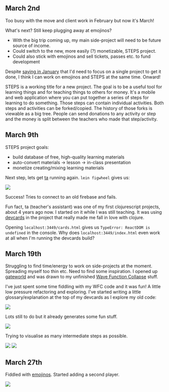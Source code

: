 ## March 2nd

Too busy with the move and client work in February but now it's March!

What's next? Still keep plugging away at emojinos?
 - With the big trip coming up, my main side-project will need to be future source of income.
 - Could switch to the new, more easily (?) monetizable, STEPS project.
 - Could also stick with emojinos and sell tickets, passes etc. to fund development

 Despite [saying in January](2019-1.md#20190111) that I'd need to focus on a single project to get it done, I think I can work on emojinos and STEPS at the same time. Onward!

 STEPS is a working title for a new project. The goal is to be a useful tool for learning things and for teaching things to others for money. It's a mobile and web application where you can put together a series of steps for learning to do something. Those steps can contain individual activities. Both steps and activities can be forked/copied. The history of those forks is viewable as a big tree. People can send donations to any activity or step and the money is split between the teachers who made that step/activity.

## March 9th

STEPS project goals:
 - build database of free, high-quality learning materials
 - auto-convert materials -> lesson -> in-class presentation
 - monetize creating/mixing learning materials

Next step, lets get [ta](https://github.com/tomisme/ta) running again. `lein figwheel` gives us:

![](/images/Screenshot_2019-03-09_20-33-40.png)

Success! Tries to connect to an old firebase and fails.

Fun fact, ta (teacher's assistant) was one of my first clojurescript projects, about 4 years ago now. I started on it while I was still teaching. It was using [devcards](https://github.com/bhauman/devcards) in the project that really made me fall in love with clojure.

Opening `localhost:3449/cards.html` gives us `TypeError: ReactDOM is undefined` in the console. Why does `localhost:3449/index.html` even work at all when I'm running the devcards build?

## March 19th

Struggling to find time/energy to work on side-projects at the moment. Spreading myself too thin etc. Need to find some inspiration. I opened up [gateworld](https://github.com/tomisme/gateworld) and was drawn to my unfinished [Wave Function Collapse](https://github.com/mxgmn/WaveFunctionCollapse) stuff.

I've just spent some time fiddling with my WFC code and it was fun! A little low pressure refactoring and exploring. I've started writing a little glossary/explanation at the top of my devcards as I explore my old code:

![](/images/Screenshot_2019-03-19_20-55-55.png)

Lots still to do but it already generates some fun stuff.

![](/images/Screenshot_2019-03-19_21-04-02.png)

Trying to visualise as many intermediate steps as possible.

![](/images/Screenshot_2019-03-19_21-05-37.png)
![](/images/Screenshot_2019-03-19_21-06-20.png)

## March 27th

Fiddled with [emojinos](https://github.com/tomisme/emojinos). Started adding a second player.

![](/images/Screenshot_2019-03-27_22-06-34.png)
